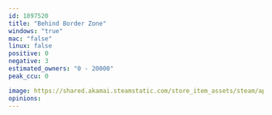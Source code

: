 ```yaml
---
id: 1897520
title: "Behind Border Zone"
windows: "true"
mac: "false"
linux: false
positive: 0
negative: 3
estimated_owners: "0 - 20000"
peak_ccu: 0

image: https://shared.akamai.steamstatic.com/store_item_assets/steam/apps/1897520/header.jpg?t=1646242599
opinions:
---
```

